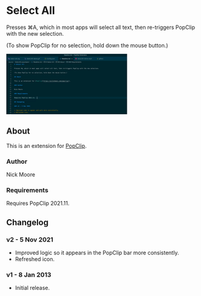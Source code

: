 # Select All

Presses ⌘A, which in most apps will select all text, then re-triggers PopClip with the new selection.

(To show PopClip for no selection, hold down the mouse button.)

<img src="https://github.com/pilotmoon/PopClip-Extensions/blob/master/source/SelectAll/SelectAll-demo.gif" width="320px">

## About

This is an extension for [PopClip](https://pilotmoon.com/popclip/).

### Author

Nick Moore

### Requirements

Requires PopClip 2021.11.

## Changelog

### v2 - 5 Nov 2021

* Improved logic so it appears in the PopClip bar more consistently.
* Refreshed icon.

### v1 - 8 Jan 2013

* Initial release.
